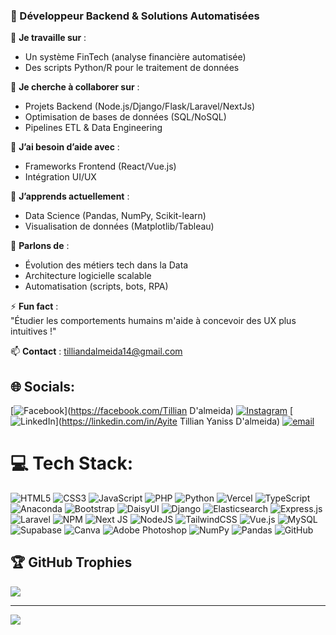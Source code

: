 ### 🚀 Développeur Backend & Solutions Automatisées  

🔭 **Je travaille sur** :  <br/>
- Un système FinTech (analyse financière automatisée)  <br/>
- Des scripts Python/R pour le traitement de données  <br/>

👯 **Je cherche à collaborer sur** :  <br/>
- Projets Backend (Node.js/Django/Flask/Laravel/NextJs) <br/>  
- Optimisation de bases de données (SQL/NoSQL)  <br/>
- Pipelines ETL & Data Engineering  <br/>

🤝 **J’ai besoin d’aide avec** :  <br/>
- Frameworks Frontend (React/Vue.js)  <br/>
- Intégration UI/UX  <br/>

🌱 **J’apprends actuellement** : <br/> 
- Data Science (Pandas, NumPy, Scikit-learn) <br/>  
- Visualisation de données (Matplotlib/Tableau)  <br/>

💬 **Parlons de** :  
- Évolution des métiers tech dans la Data  <br/>
- Architecture logicielle scalable  <br/>
- Automatisation (scripts, bots, RPA)  <br/>

⚡ **Fun fact** :  
"Étudier les comportements humains m'aide à concevoir des UX plus intuitives !" <br/>  

📫 **Contact** : [tilliandalmeida14@gmail.com](mailto:tilliandalmeida14@gmail.com) <br/>  

## 🌐 Socials:
[![Facebook](https://img.shields.io/badge/Facebook-%231877F2.svg?logo=Facebook&logoColor=white)](https://facebook.com/Tillian D'almeida) [![Instagram](https://img.shields.io/badge/Instagram-%23E4405F.svg?logo=Instagram&logoColor=white)](https://instagram.com/dalmeidatillian) [![LinkedIn](https://img.shields.io/badge/LinkedIn-%230077B5.svg?logo=linkedin&logoColor=white)](https://linkedin.com/in/Ayite Tillian Yaniss D'almeida) [![email](https://img.shields.io/badge/Email-D14836?logo=gmail&logoColor=white)](mailto:tilliandalmeida14@gmail.com) 

# 💻 Tech Stack:
![HTML5](https://img.shields.io/badge/html5-%23E34F26.svg?style=for-the-badge&logo=html5&logoColor=white) ![CSS3](https://img.shields.io/badge/css3-%231572B6.svg?style=for-the-badge&logo=css3&logoColor=white) ![JavaScript](https://img.shields.io/badge/javascript-%23323330.svg?style=for-the-badge&logo=javascript&logoColor=%23F7DF1E) ![PHP](https://img.shields.io/badge/php-%23777BB4.svg?style=for-the-badge&logo=php&logoColor=white) ![Python](https://img.shields.io/badge/python-3670A0?style=for-the-badge&logo=python&logoColor=ffdd54) ![Vercel](https://img.shields.io/badge/vercel-%23000000.svg?style=for-the-badge&logo=vercel&logoColor=white) ![TypeScript](https://img.shields.io/badge/typescript-%23007ACC.svg?style=for-the-badge&logo=typescript&logoColor=white) ![Anaconda](https://img.shields.io/badge/Anaconda-%2344A833.svg?style=for-the-badge&logo=anaconda&logoColor=white) ![Bootstrap](https://img.shields.io/badge/bootstrap-%238511FA.svg?style=for-the-badge&logo=bootstrap&logoColor=white) ![DaisyUI](https://img.shields.io/badge/daisyui-5A0EF8?style=for-the-badge&logo=daisyui&logoColor=white) ![Django](https://img.shields.io/badge/django-%23092E20.svg?style=for-the-badge&logo=django&logoColor=white) ![Elasticsearch](https://img.shields.io/badge/elasticsearch-%230377CC.svg?style=for-the-badge&logo=elasticsearch&logoColor=white) ![Express.js](https://img.shields.io/badge/express.js-%23404d59.svg?style=for-the-badge&logo=express&logoColor=%2361DAFB) ![Laravel](https://img.shields.io/badge/laravel-%23FF2D20.svg?style=for-the-badge&logo=laravel&logoColor=white) ![NPM](https://img.shields.io/badge/NPM-%23CB3837.svg?style=for-the-badge&logo=npm&logoColor=white) ![Next JS](https://img.shields.io/badge/Next-black?style=for-the-badge&logo=next.js&logoColor=white) ![NodeJS](https://img.shields.io/badge/node.js-6DA55F?style=for-the-badge&logo=node.js&logoColor=white) ![TailwindCSS](https://img.shields.io/badge/tailwindcss-%2338B2AC.svg?style=for-the-badge&logo=tailwind-css&logoColor=white) ![Vue.js](https://img.shields.io/badge/vue.js-%2335495e.svg?style=for-the-badge&logo=vuedotjs&logoColor=%234FC08D) ![MySQL](https://img.shields.io/badge/mysql-4479A1.svg?style=for-the-badge&logo=mysql&logoColor=white) ![Supabase](https://img.shields.io/badge/Supabase-3ECF8E?style=for-the-badge&logo=supabase&logoColor=white) ![Canva](https://img.shields.io/badge/Canva-%2300C4CC.svg?style=for-the-badge&logo=Canva&logoColor=white) ![Adobe Photoshop](https://img.shields.io/badge/adobe%20photoshop-%2331A8FF.svg?style=for-the-badge&logo=adobe%20photoshop&logoColor=white) ![NumPy](https://img.shields.io/badge/numpy-%23013243.svg?style=for-the-badge&logo=numpy&logoColor=white) ![Pandas](https://img.shields.io/badge/pandas-%23150458.svg?style=for-the-badge&logo=pandas&logoColor=white) ![GitHub](https://img.shields.io/badge/github-%23121011.svg?style=for-the-badge&logo=github&logoColor=white)


## 🏆 GitHub Trophies
![](https://github-profile-trophy.vercel.app/?username=Tillian-primatologue&theme=radical&no-frame=false&no-bg=true&margin-w=4)


---
[![](https://visitcount.itsvg.in/api?id=Tillian-primatologue&icon=0&color=0)](https://visitcount.itsvg.in)

<!-- Proudly created with GPRM ( https://gprm.itsvg.in ) -->
